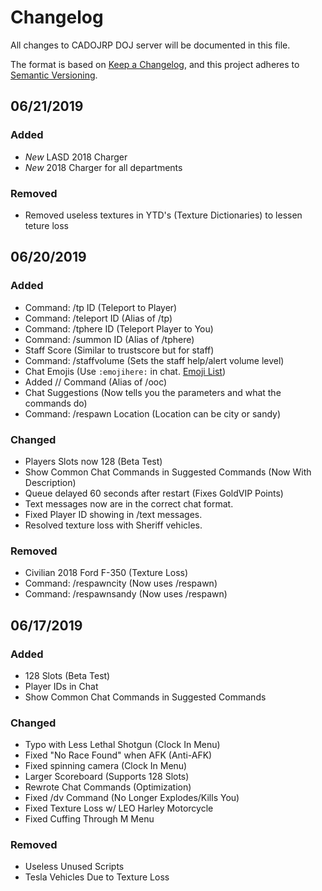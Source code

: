 # Changelog
All changes to CADOJRP DOJ server will be documented in this file.

The format is based on [Keep a Changelog](https://keepachangelog.com/en/1.0.0/),
and this project adheres to [Semantic Versioning](https://semver.org/spec/v2.0.0.html).

## 06/21/2019
### Added
- *New* LASD 2018 Charger
- *New* 2018 Charger for all departments

### Removed
- Removed useless textures in YTD's (Texture Dictionaries) to lessen teture loss

## 06/20/2019
### Added
- Command: /tp ID (Teleport to Player)
- Command: /teleport ID (Alias of /tp)
- Command: /tphere ID (Teleport Player to You)
- Command: /summon ID (Alias of /tphere)
- Staff Score (Similar to trustscore but for staff)
- Command: /staffvolume (Sets the staff help/alert volume level)
- Chat Emojis (Use ``:emojihere:`` in chat. [Emoji List](https://gist.github.com/avery1227/f6bf19266680f0d0582b95a6e92dffc4))
- Added // Command (Alias of /ooc)
- Chat Suggestions (Now tells you the parameters and what the commands do)
- Command: /respawn Location (Location can be city or sandy)

### Changed
- Players Slots now 128 (Beta Test)
- Show Common Chat Commands in Suggested Commands (Now With Description)
- Queue delayed 60 seconds after restart (Fixes GoldVIP Points)
- Text messages now are in the correct chat format.
- Fixed Player ID showing in /text messages.
- Resolved texture loss with Sheriff vehicles.

### Removed
- Civilian 2018 Ford F-350 (Texture Loss)
- Command: /respawncity (Now uses /respawn)
- Command: /respawnsandy (Now uses /respawn)


## 06/17/2019
### Added
- 128 Slots (Beta Test)
- Player IDs in Chat
- Show Common Chat Commands in Suggested Commands

### Changed
- Typo with Less Lethal Shotgun (Clock In Menu)
- Fixed "No Race Found" when AFK (Anti-AFK)
- Fixed spinning camera (Clock In Menu)
- Larger Scoreboard (Supports 128 Slots)
- Rewrote Chat Commands (Optimization)
- Fixed /dv Command (No Longer Explodes/Kills You)
- Fixed Texture Loss w/ LEO Harley Motorcycle
- Fixed Cuffing Through M Menu

### Removed
- Useless Unused Scripts
- Tesla Vehicles Due to Texture Loss

